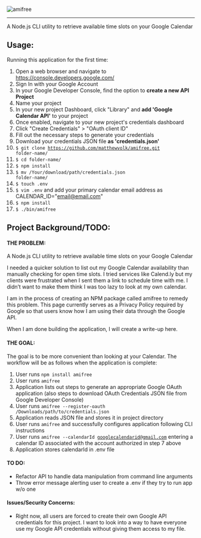 <!-- ![amifree](https://i.imgur.com/d5KjzJb.png "amifree") -->
![amifree](https://imgur.com/37f1b3d0-fdba-4a8d-a4d6-812cc648e554 "amifree")

---
A Node.js CLI utility to retrieve available time slots on your Google Calendar

## Usage:
Running this application for the first time:

1. Open a web browser and navigate to https://console.developers.google.com/
2. Sign In with your Google Account
3. In your Google Developer Console, find the option to **create a new API Project**
4. Name your project
5. In your new project Dashboard, click "Library" and **add 'Google Calendar API'** to your project
6. Once enabled, navigate to your new project's credentials dashboard
7. Click "Create Credentials" > "OAuth client ID"
8. Fill out the necessary steps to generate your credentials
9. Download your credentials JSON file **as 'credentials.json'**
10. <code>$ git clone https://github.com/matthewvolk/amifree.git folder-name/</code>
11. <code>$ cd folder-name/</code>
12. <code>$ npm install</code>
13. <code>$ mv /Your/download/path/credentials.json folder-name/</code>
14. <code>$ touch .env</code>
15. <code>$ vim .env</code> and add your primary calendar email address as CALENDAR_ID="email@email.com"
16. <code>$ npm install</code>
17. <code>$ ./bin/amifree</code>

## Project Background/TODO:
#### THE PROBLEM:
A Node.js CLI utility to retrieve available time slots on your Google Calendar

I needed a quicker solution to list out my Google Calendar availability than manually checking for open time slots. I tried services like Calend.ly but my clients were frustrated when I sent them a link to schedule time with me. I didn’t want to make them think I was too lazy to look at my own calendar.

I am in the process of creating an NPM package called amifree to remedy this problem. This page currently serves as a Privacy Policy required by Google so that users know how I am using their data through the Google API.

When I am done building the application, I will create a write-up here.

#### THE GOAL: 
The goal is to be more convenient than looking at your Calendar. The workflow will be as follows when the application is complete:
1. User runs <code>npm install amifree</code>
2. User runs <code>amifree</code>
3. Application lists out steps to generate an appropriate Google OAuth application (also steps to download OAuth Credentials JSON file from Google Developer Console)
5. User runs <code>amifree --register-oauth /Downloads/path/to/credentials.json</code>
6. Application reads JSON file and stores it in project directory
7. User runs <code>amifree</code> and successfully configures application following CLI instructions
8. User runs <code>amifree --calendarId googlecalendarid@gmail.com</code> entering a calendar ID associated with the account authorized in step 7 above
9. Application stores calendarId in .env file

#### TO DO:
* Refactor API to handle data manipulation from command line arguments
* Throw error message alerting user to create a .env if they try to run app w/o one

#### Issues/Security Concerns:
* Right now, all users are forced to create their own Google API credentials for this project. I want to look into a way to have everyone use my Google API credentials without giving them access to my file.

